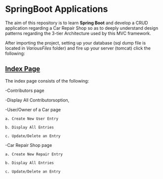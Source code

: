 # SpringBoot Applications

The aim of this repository is to learn **Spring Boot** and develop a CRUD application regarding a Car Repair Shop so as to deeply understand design patterns regarding the 3-tier Architecture used by this MVC framework.


After importing the project, setting up your database (sql dump file is located in _VariousFiles_ folder) and fire up your server (tomcat) click the following:


## [Index Page](http://localhost:8000/carshopwebapp/) 

The index page consists of the following:

-Contributors page

-Display All Contributorsoption,  

-User/Owner of a Car page

	a. Create New User Entry

	b. Display All Entries

	c. Update/Delete an Entry

-Car Repair Shop page 

	a. Create New Repair Entry
	
	b. Display All Entries
	
	c. Update/Delete an Entry
